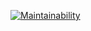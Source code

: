 [![Maintainability](https://api.codeclimate.com/v1/badges/7bb59f7287ae36c1cebe/maintainability)](https://codeclimate.com/github/Bukasik/project-lvl2-s381/maintainability)

